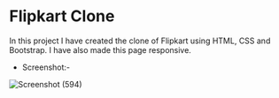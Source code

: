 # Flipkart Clone

In this project I have created the clone of Flipkart using HTML, CSS and Bootstrap. I have also made this page responsive.

- Screenshot:-

![Screenshot (594)](https://user-images.githubusercontent.com/100675296/218011253-f4e1e8b0-11ab-4cb5-a55c-0a294320ae7a.png)
